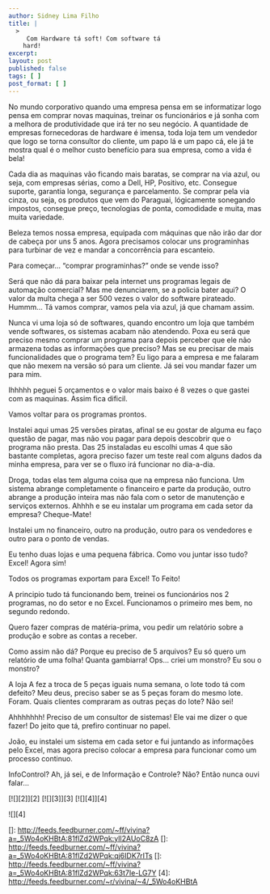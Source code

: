 ```yaml
---
author: Sidney Lima Filho
title: |
  >
     Com Hardware tá soft! Com software tá
    hard!
excerpt:
layout: post
published: false
tags: [ ]
post_format: [ ]
---
```

No mundo corporativo quando uma empresa pensa em se informatizar logo pensa em comprar novas maquinas, treinar os funcionários e já sonha com a melhora de produtividade que irá ter no seu negócio. A quantidade de empresas fornecedoras de hardware é imensa, toda loja tem um vendedor que logo se torna consultor do cliente, um papo lá e um papo cá, ele já te mostra qual é o melhor custo benefício para sua empresa, como a vida é bela! </p> 
Cada dia as maquinas vão ficando mais baratas, se comprar na via azul, ou seja, com empresas sérias, como a Dell, HP, Positivo, etc. Consegue suporte, garantia longa, segurança e parcelamento. Se comprar pela via cinza, ou seja, os produtos que vem do Paraguai, lógicamente sonegando impostos, consegue preço, tecnologias de ponta, comodidade e muita, mas muita variedade. 

Beleza temos nossa empresa, equipada com máquinas que não irão dar dor de cabeça por uns 5 anos. Agora precisamos colocar uns programinhas para turbinar de vez e mandar a concorrência para escanteio. 

Para começar… “comprar programinhas?” onde se vende isso? 

Será que não dá para baixar pela internet uns programas legais de automação comercial? Mas me denunciarem, se a policia bater aqui? O valor da multa chega a ser 500 vezes o valor do software pirateado. Hummm… Tá vamos comprar, vamos pela via azul, já que chamam assim. 

Nunca vi uma loja só de softwares, quando encontro um loja que também vende softwares, os sistemas acabam não atendendo. Poxa eu será que preciso mesmo comprar um programa para depois perceber que ele não armazena todas as informações que preciso? Mas se eu precisar de mais funcionalidades que o programa tem? Eu ligo para a empresa e me falaram que não mexem na versão só para um cliente. Já sei vou mandar fazer um para mim. 

Ihhhhh peguei 5 orçamentos e o valor mais baixo é 8 vezes o que gastei com as maquinas. Assim fica dificil. 

Vamos voltar para os programas prontos. 

Instalei aqui umas 25 versões piratas, afinal se eu gostar de alguma eu faço questão de pagar, mas não vou pagar para depois descobrir que o programa não presta. Das 25 instaladas eu escolhi umas 4 que são bastante completas, agora preciso fazer um teste real com alguns dados da minha empresa, para ver se o fluxo irá funcionar no dia-a-dia. 

Droga, todas elas tem alguma coisa que na empresa não funciona. Um sistema abrange completamente o financeiro e parte da produção, outro abrange a produção inteira mas não fala com o setor de manutenção e serviços externos. Ahhhh e se eu instalar um programa em cada setor da empresa? Cheque-Mate! 

Instalei um no financeiro, outro na produção, outro para os vendedores e outro para o ponto de vendas. 

Eu tenho duas lojas e uma pequena fábrica. Como vou juntar isso tudo? Excel! Agora sim! 

Todos os programas exportam para Excel! To Feito! 

A principio tudo tá funcionando bem, treinei os funcionários nos 2 programas, no do setor e no Excel. Funcionamos o primeiro mes bem, no segundo redondo. 

Quero fazer compras de matéria-prima, vou pedir um relatório sobre a produção e sobre as contas a receber. 

Como assim não dá? Porque eu preciso de 5 arquivos? Eu só quero um relatório de uma folha! Quanta gambiarra! Ops… criei um monstro? Eu sou o monstro? 

A loja A fez a troca de 5 peças iguais numa semana, o lote todo tá com defeito? Meu deus, preciso saber se as 5 peças foram do mesmo lote. Foram. Quais clientes compraram as outras peças do lote? Não sei! 

Ahhhhhhh! Preciso de um consultor de sistemas! Ele vai me dizer o que fazer! Do jeito que tá, prefiro continuar no papel. 

João, eu instalei um sistema em cada setor e fui juntando as informações pelo Excel, mas agora preciso colocar a empresa para funcionar como um processo continuo. 

InfoControl? Ah, já sei, e de Informação e Controle? Não? Então nunca ouvi falar…

[![][2]</img>][2] [![][3]</img>][3] [![][4]</img>][4] 

![][4]

 []: http://feeds.feedburner.com/~ff/vivina?a=_5Wo4oKHBtA:81flZd2WPqk:yIl2AUoC8zA
 []: http://feeds.feedburner.com/~ff/vivina?a=_5Wo4oKHBtA:81flZd2WPqk:qj6IDK7rITs
 []: http://feeds.feedburner.com/~ff/vivina?a=_5Wo4oKHBtA:81flZd2WPqk:63t7Ie-LG7Y
 [4]: http://feeds.feedburner.com/~r/vivina/~4/_5Wo4oKHBtA